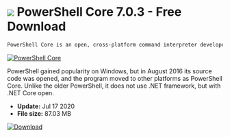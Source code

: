 # ![](https://cdn.softexe.net/static/icon/1/powershell-core-10706.jpg) PowerShell Core 7.0.3 - Free Download

```sh
PowerShell Core is an open, cross-platform command interpreter developed by Microsoft. The program is so extensive that it will work as an automation system and command line, adapted to work with structured data (JSON, CSV, XML and others), REST API and object models. The interpreter is accompanied by the scripting language and its own intuitive commands (Cmdlets).
```
[![PowerShell Core](https:https://tse4.mm.bing.net/th?id=OIP._AkMXzdQQZd1pVWzZ9SkegHaH1&pid=Api)](https://softexe.net/win/system/control/powershell-core:pRgRf.html)

PowerShell gained popularity on Windows, but in August 2016 its source code was opened, and the program moved to other platforms as PowerShell Core. Unlike the older PowerShell, it does not use .NET framework, but with .NET Core open.


- **Update:** Jul 17 2020
- **File size:** 87.03 MB

[![Download](https://cdn.softexe.net/static/img/download.png)](https://softexe.net/win/system/control/powershell-core:pRgRf.html)

